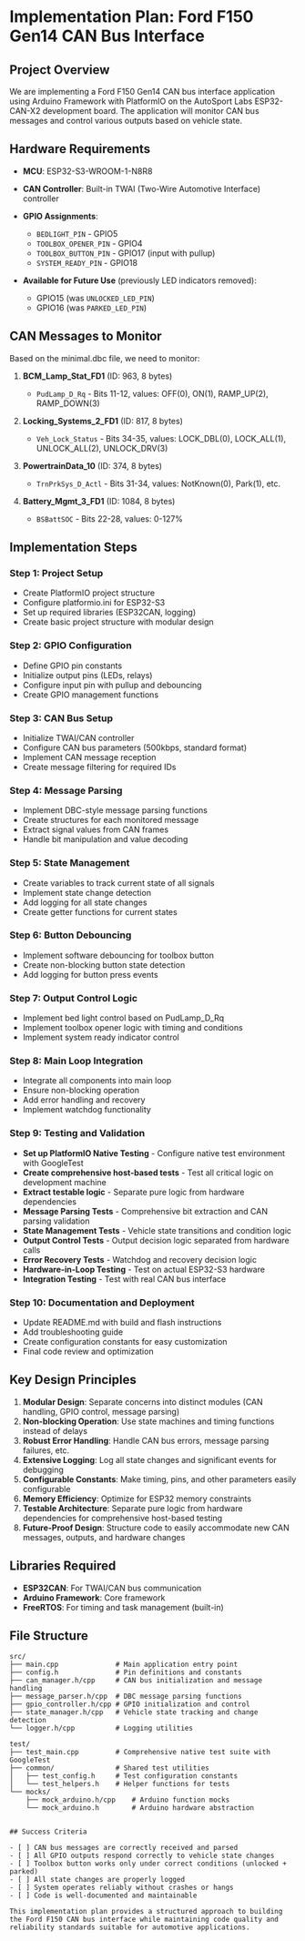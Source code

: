 # Implementation Plan: Ford F150 Gen14 CAN Bus Interface

## Project Overview

We are implementing a Ford F150 Gen14 CAN bus interface application using Arduino Framework with PlatformIO on the AutoSport Labs ESP32-CAN-X2 development board. The application will monitor CAN bus messages and control various outputs based on vehicle state.

## Hardware Requirements

- **MCU**: ESP32-S3-WROOM-1-N8R8
- **CAN Controller**: Built-in TWAI (Two-Wire Automotive Interface) controller
- **GPIO Assignments**:
  - `BEDLIGHT_PIN` - GPIO5
  - `TOOLBOX_OPENER_PIN` - GPIO4
  - `TOOLBOX_BUTTON_PIN` - GPIO17 (input with pullup)
  - `SYSTEM_READY_PIN` - GPIO18

- **Available for Future Use** (previously LED indicators removed):
  - GPIO15 (was `UNLOCKED_LED_PIN`)
  - GPIO16 (was `PARKED_LED_PIN`)

## CAN Messages to Monitor

Based on the minimal.dbc file, we need to monitor:

1. **BCM_Lamp_Stat_FD1** (ID: 963, 8 bytes)
   - `PudLamp_D_Rq` - Bits 11-12, values: OFF(0), ON(1), RAMP_UP(2), RAMP_DOWN(3)

2. **Locking_Systems_2_FD1** (ID: 817, 8 bytes)
   - `Veh_Lock_Status` - Bits 34-35, values: LOCK_DBL(0), LOCK_ALL(1), UNLOCK_ALL(2), UNLOCK_DRV(3)

3. **PowertrainData_10** (ID: 374, 8 bytes)
   - `TrnPrkSys_D_Actl` - Bits 31-34, values: NotKnown(0), Park(1), etc.

4. **Battery_Mgmt_3_FD1** (ID: 1084, 8 bytes)
   - `BSBattSOC` - Bits 22-28, values: 0-127%

## Implementation Steps

### Step 1: Project Setup
- Create PlatformIO project structure
- Configure platformio.ini for ESP32-S3
- Set up required libraries (ESP32CAN, logging)
- Create basic project structure with modular design

### Step 2: GPIO Configuration
- Define GPIO pin constants
- Initialize output pins (LEDs, relays)
- Configure input pin with pullup and debouncing
- Create GPIO management functions

### Step 3: CAN Bus Setup
- Initialize TWAI/CAN controller
- Configure CAN bus parameters (500kbps, standard format)
- Implement CAN message reception
- Create message filtering for required IDs

### Step 4: Message Parsing
- Implement DBC-style message parsing functions
- Create structures for each monitored message
- Extract signal values from CAN frames
- Handle bit manipulation and value decoding

### Step 5: State Management
- Create variables to track current state of all signals
- Implement state change detection
- Add logging for all state changes
- Create getter functions for current states

### Step 6: Button Debouncing
- Implement software debouncing for toolbox button
- Create non-blocking button state detection
- Add logging for button press events

### Step 7: Output Control Logic
- Implement bed light control based on PudLamp_D_Rq
- Implement toolbox opener logic with timing and conditions
- Implement system ready indicator control

### Step 8: Main Loop Integration
- Integrate all components into main loop
- Ensure non-blocking operation
- Add error handling and recovery
- Implement watchdog functionality

### Step 9: Testing and Validation
- **Set up PlatformIO Native Testing** - Configure native test environment with GoogleTest
- **Create comprehensive host-based tests** - Test all critical logic on development machine
- **Extract testable logic** - Separate pure logic from hardware dependencies
- **Message Parsing Tests** - Comprehensive bit extraction and CAN parsing validation
- **State Management Tests** - Vehicle state transitions and condition logic  
- **Output Control Tests** - Output decision logic separated from hardware calls
- **Error Recovery Tests** - Watchdog and recovery decision logic
- **Hardware-in-Loop Testing** - Test on actual ESP32-S3 hardware
- **Integration Testing** - Test with real CAN bus interface

### Step 10: Documentation and Deployment
- Update README.md with build and flash instructions
- Add troubleshooting guide
- Create configuration constants for easy customization
- Final code review and optimization

## Key Design Principles

1. **Modular Design**: Separate concerns into distinct modules (CAN handling, GPIO control, message parsing)
2. **Non-blocking Operation**: Use state machines and timing functions instead of delays
3. **Robust Error Handling**: Handle CAN bus errors, message parsing failures, etc.
4. **Extensive Logging**: Log all state changes and significant events for debugging
5. **Configurable Constants**: Make timing, pins, and other parameters easily configurable
6. **Memory Efficiency**: Optimize for ESP32 memory constraints
7. **Testable Architecture**: Separate pure logic from hardware dependencies for comprehensive host-based testing
8. **Future-Proof Design**: Structure code to easily accommodate new CAN messages, outputs, and hardware changes

## Libraries Required

- **ESP32CAN**: For TWAI/CAN bus communication
- **Arduino Framework**: Core framework
- **FreeRTOS**: For timing and task management (built-in)

## File Structure

```
src/
├── main.cpp              # Main application entry point
├── config.h              # Pin definitions and constants
├── can_manager.h/cpp     # CAN bus initialization and message handling
├── message_parser.h/cpp  # DBC message parsing functions
├── gpio_controller.h/cpp # GPIO initialization and control
├── state_manager.h/cpp   # Vehicle state tracking and change detection
└── logger.h/cpp          # Logging utilities

test/
├── test_main.cpp         # Comprehensive native test suite with GoogleTest
├── common/               # Shared test utilities
│   ├── test_config.h     # Test configuration constants
│   └── test_helpers.h    # Helper functions for tests
└── mocks/
    ├── mock_arduino.h/cpp    # Arduino function mocks
    └── mock_arduino.h        # Arduino hardware abstraction
```
```

## Success Criteria

- [ ] CAN bus messages are correctly received and parsed
- [ ] All GPIO outputs respond correctly to vehicle state changes
- [ ] Toolbox button works only under correct conditions (unlocked + parked)
- [ ] All state changes are properly logged
- [ ] System operates reliably without crashes or hangs
- [ ] Code is well-documented and maintainable

This implementation plan provides a structured approach to building the Ford F150 CAN bus interface while maintaining code quality and reliability standards suitable for automotive applications.
